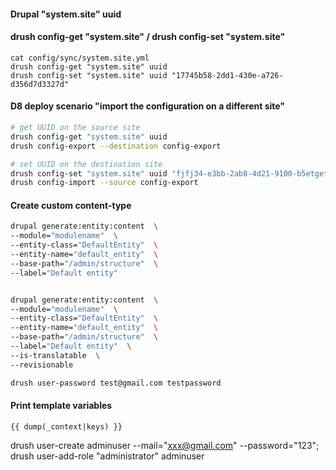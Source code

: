 #### Drupal "system.site" uuid
#### drush config-get "system.site" / drush config-set "system.site"

```
cat config/sync/system.site.yml 
drush config-get "system.site" uuid
drush config-set "system.site" uuid "17745b58-2dd1-430e-a726-d356d7d3327d"
```

#### D8 deploy scenario "import the configuration on a different site"
````bash
# get UUID on the source site
drush config-get "system.site" uuid
drush config-export --destination config-export

# set UUID on the destination site
drush config-set "system.site" uuid "fjfj34-e3bb-2ab8-4d21-9100-b5etgetgd99d5"
drush config-import --source config-export
````


#### Create custom content-type

```bash
drupal generate:entity:content  \
--module="modulename"  \
--entity-class="DefaultEntity"  \
--entity-name="default_entity"  \
--base-path="/admin/structure"  \
--label="Default entity"


drupal generate:entity:content  \
--module="modulename"  \
--entity-class="DefaultEntity"  \
--entity-name="default_entity"  \
--base-path="/admin/structure"  \
--label="Default entity"  \
--is-translatable  \
--revisionable
```

```bash
drush user-password test@gmail.com testpassword
```

#### Print template variables

````twig
{{ dump(_context|keys) }}
````

drush user-create adminuser --mail="xxx@gmail.com" --password="123"; drush user-add-role "administrator" adminuser